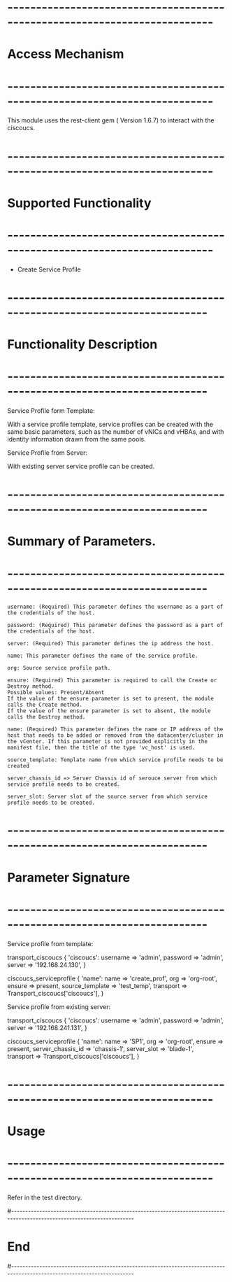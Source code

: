 # --------------------------------------------------------------------------
# Access Mechanism 
# --------------------------------------------------------------------------

This module uses the rest-client gem ( Version 1.6.7) to interact with the ciscoucs.

# --------------------------------------------------------------------------
#  Supported Functionality
# --------------------------------------------------------------------------
   - Create Service Profile

# -------------------------------------------------------------------------
# Functionality Description
# -------------------------------------------------------------------------

  Service Profile form Template:
  
  With a service profile template, service profiles can be created with the same basic parameters, such as the number of vNICs and vHBAs, and with identity information drawn from the same pools. 
  
  
  Service Profile from Server: 
  
  With existing server service profile can be created.
   

# -------------------------------------------------------------------------
# Summary of Parameters.
# -------------------------------------------------------------------------


    username: (Required) This parameter defines the username as a part of the credentials of the host.            
    
	password: (Required) This parameter defines the password as a part of the credentials of the host.  
	
	server: (Required) This parameter defines the ip address the host.   
	
    name: This parameter defines the name of the service profile.
    
    org: Source service profile path.
    
	ensure: (Required) This parameter is required to call the Create or Destroy method.
    Possible values: Present/Absent
    If the value of the ensure parameter is set to present, the module calls the Create method.
    If the value of the ensure parameter is set to absent, the module calls the Destroy method.

    name: (Required) This parameter defines the name or IP address of the host that needs to be added or removed from the datacenter/cluster in the vCenter. If this parameter is not provided explicitly in the manifest file, then the title of the type 'vc_host' is used.    
    
	source_template: Template name from which service profile needs to be created
	
	server_chassis_id => Server Chassis id of serouce server from which service profile needs to be created.
  
    server_slot: Server slot of the source server from which service profile needs to be created.
            
# -------------------------------------------------------------------------
# Parameter Signature 
# -------------------------------------------------------------------------


Service profile from template:

transport_ciscoucs { 'ciscoucs':
  username => 'admin',
  password => 'admin',
  server   => '192.168.24.130',
}


ciscoucs_serviceprofile { 'name':
  name            => 'create_prof',
  org             => 'org-root',
  ensure          => present,
  source_template => 'test_temp',
  transport       => Transport_ciscoucs['ciscoucs'],
}


Service profile from existing server:

transport_ciscoucs { 'ciscoucs':
  username => 'admin',
  password => 'admin',
  server   => '192.168.241.131',
}


ciscoucs_serviceprofile { 'name':
  name            => 'SP1',
  org             => 'org-root',
  ensure          => present,
  server_chassis_id => 'chassis-1',
  server_slot => 'blade-1',   
  transport       => Transport_ciscoucs['ciscoucs'],
}



# --------------------------------------------------------------------------
# Usage
# --------------------------------------------------------------------------
   
   Refer in the test directory.
   
  

#-------------------------------------------------------------------------------------------------------------------------
# End
#-------------------------------------------------------------------------------------------------------------------------   
